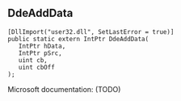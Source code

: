 ## DdeAddData

```
[DllImport("user32.dll", SetLastError = true)]
public static extern IntPtr DdeAddData(
   IntPtr hData,
   IntPtr pSrc,
   uint cb,
   uint cbOff
);
```

Microsoft documentation: (TODO)
